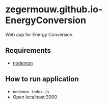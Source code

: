 # zegermouw.github.io-EnergyConversion
Web app for Energy Conversion

## Requirements

* [nodemon](https://nodemon.io/) 

## How to run application

* `nodemon index.js`
* Open localhost:3000
